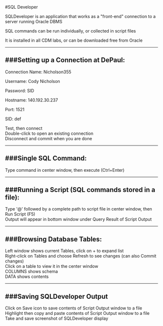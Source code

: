 #SQL Developer

SQLDeveloper is an application that works as a "front-end" connection to a server running Oracle DBMS
<br>

SQL commands can be run individually, or collected in script files
<br>

It is installed in all CDM labs, or can be downloaded free from Oracle

***

###Setting up a Connection at DePaul:
-

Connection Name: Nicholson355

Username: Cody Nicholson

Password: SID

Hostname: 140.192.30.237

Port: 1521

SID: def

Test, then connect
<br>
Double-click to open an existing connection
<br>
Disconnect and commit when you are done
<br>

***

###Single SQL Command:
-

Type command in center window, then execute (Ctrl+Enter)

***

###Running a Script (SQL commands stored in a file):
-

Type '@' followed by a complete path to script file in center window, then Run Script (F5)
<br>
Output will appear in bottom window under Query Result of Script Output

***

###Browsing Database Tables:
-

Left window shows current Tables, click on + to expand list
<br>
Right-click on Tables and choose Refresh to see changes (can also Commit changes)
<br>
Click on a table to view it in the center window
<br>
COLUMNS shows schema
<br>
DATA shows contents

***

###Saving SQLDeveloper Output
-

Click on Save icon to save contents of Script Output window to a file
<br>
Highlight then copy and paste contents of Script Output window to a file
<br>
Take and save screenshot of SQLDeveloper display